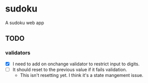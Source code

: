# sudoku
A sudoku web app


## TODO

### validators

- [x] I need to add on onchange validator to restrict input to digits. 
- [ ] It should reset to the previous value if it fails validation.
  - This isn't resetting yet. I think it's a state mangement issue.
  

